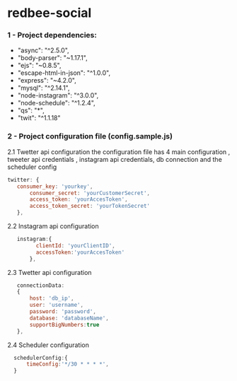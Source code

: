 # redbee-social

### 1 - Project dependencies: 
 *   "async": "^2.5.0",
 *   "body-parser": "~1.17.1",
 *   "ejs": "~0.8.5",
 *   "escape-html-in-json": "^1.0.0",
 *   "express": "~4.2.0",
 *   "mysql": "^2.14.1",
 *   "node-instagram": "^3.0.0",
 *   "node-schedule": "^1.2.4",
 *   "qs": "*",
 *   "twit": "^1.1.18"
 
 ### 2 - Project configuration file (config.sample.js) 
 
 
 2.1 Twetter api configuration
the configuration file has 4 main configuration , tweeter api credentials , instagram api credentials, db connection and  the scheduler config
 
 ```javascript
twitter: {
  	consumer_key: 'yourkey',
		consumer_secret: 'yourCustomerSecret',
		access_token: 'yourAccesToken',
		access_token_secret: 'yourTokenSecret'
	},

```
 2.2 Instagram api configuration
 ```javascript
	instagram:{
		  clientId: 'yourClientID',
		  accessToken:'yourAccesToken'
		},
```
 2.3 Twetter api configuration
 ```javascript
	connectionData:
	{
		host: 'db_ip',
		user: 'username',
		password: 'password',
		database: 'databaseName',
		supportBigNumbers:true
	},
  ```
  
 2.4 Scheduler configuration
  ```javascript
	schedulerConfig:{
		timeConfig:'*/30 * * * *',
	}
```


